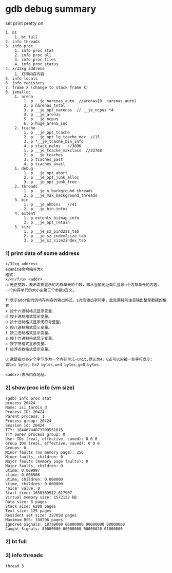 
# gdb debug summary

set print pretty on

	1. bt
		1. bt full
	2. info threads
	3. info proc
		1. info proc stat
		2. info proc all
		3. info proc files
		4. info proc status
	4. x/32xg address
		1. 打印内存内容
	5. info locals
	6. info registers
	7. frame X (change to stack frame X)
	8. jemalloc
		1. arena
			1. p __je_narenas_auto  //arenas[0..narenas_auto)
			2. p narenas_total
			3. p __je_opt_narenas  // __je_ncpus *4
			4. p __je_arenas
			5. p __je_ncpus
			6. p huge_arena_ind
		2. tcache
			1. p __je_opt_tcache
			2. p __je_opt_lg_tcache_max  //15
			3. p *__je_tcache_bin_info
			4. p stack_nelms   //3096
			1. p __je_tcache_maxclass  //32768
			2. p __je_tcaches
			3. p tcaches_past
			4. p tcaches_avail
		1. debug
			1. p __je_opt_abort
			2. p __je_opt_junk_alloc
			3. p __je_opt_junk_free
		2. threads
			1. p __je_n_background_threads
			2. p __je_max_background_threads
		3. bin
			1. p __je_nhbins   //41
			2. p __je_bin_infos
		4. extent
			1. p extents_bitmap_info
			2. p __je_opt_retain
		5. size
			1. p __je_sz_pind2sz_tab
			2. p __je_sz_index2size_tab
			3. p __je_sz_size2index_tab


### 1) print data of some address
    x/32xg address
    examine命令缩写为x
    格式：
    x/<n/f/u> <addr>
    n:是正整数，表示需要显示的内存单元的个数，即从当前地址向后显示n个内存单元的内容，
    一个内存单元的大小由第三个参数u定义。

    f:表示addr指向的内存内容的输出格式，s对应输出字符串，此处需特别注意输出整型数据的格式：
    x 按十六进制格式显示变量.
    d 按十进制格式显示变量。
    u 按十进制格式显示无符号整型。
    o 按八进制格式显示变量。
    t 按二进制格式显示变量。
    a 按十六进制格式显示变量。
    c 按字符格式显示变量。
    f 按浮点数格式显示变量。

    u:就是指以多少个字节作为一个内存单元-unit,默认为4。u还可以用被一些字符表示:
    如b=1 byte, h=2 bytes,w=4 bytes,g=8 bytes.

    <addr>:表示内存地址。

### 2) show proc info (vm size)
    (gdb) info proc stat
    process 20424
    Name: isi_tardis_d
    Process ID: 20424
    Parent process: 1
    Process group: 20424
    Session id: 20424
    TTY: 18446744073709551615
    TTY owner process group: 0
    User IDs (real, effective, saved): 0 0 0
    Group IDs (real, effective, saved): 0 0 0
    Groups: 0
    Minor faults (no memory page): 256
    Minor faults, children: 0
    Major faults (memory page faults): 0
    Major faults, children: 0
    utime: 0.009997
    stime: 0.006506
    utime, children: 0.000000
    stime, children: 0.000000
    'nice' value: 0
    Start time: 1658389912.817907
    Virtual memory size: 1572132 kB
    Data size: 8 pages
    Stack size: 6208 pages
    Text size: 125 pages
    Resident set size: 327058 pages
    Maximum RSS: 788296 pages
    Ignored Signals: 187a9000 00000000 00000000 00000000
    Caught Signals: 80000000 00000000 00000020 01000000

### 2) bt full

### 3) info threads
    thread 3
